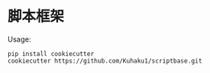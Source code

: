 # 脚本框架

Usage:

```
pip install cookiecutter
cookiecutter https://github.com/Kuhaku1/scriptbase.git
```